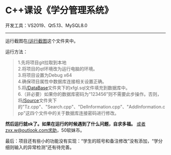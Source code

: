 #  C++课设《学分管理系统》

开发工具：VS2019、Qt5.13、MySQL8.0  

-------

运行截图在[/运行截图](/运行截图)这个文件夹中。



运行方法：   
 >1.先将项目git拉取到本地    
 2.将项目的qt环境改为运行电脑的环境。    
 3.将项目设置为Debug x64     
 4.确保项目属性中数据库连接相关设置正确。     
 5.将[/DataBase](/DataBase)文件夹下的xfgl.sql文件填充到数据库中。    
 6.（非必要）如果你的数据库密码为“123456”则不需要此步操作。否则，将[/Source](/Source)文件夹下的"Tz.cpp"、"Search.cpp"、"DelInformation.cpp"、"AddInformation.cpp"这四个文件中的关于数据库连接密码进行修改。 


**然后运行就ok了。如果在运行的时候遇到了什么问题，自求多福。** 或者zxx.w@outlook.com求助，50软妹币。

 最后：项目还有些小的功能没有实现：“学生的班号和备注修改”没有添加，“学分细则输入的异常检测”还有待完善。

